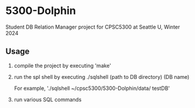 # 5300-Dolphin 
Student DB Relation Manager project for CPSC5300 at Seattle U, Winter 2024

## Usage
1. compile the project by executing 'make'
2. run the spl shell by executing ./sqlshell (path to DB directory) (DB name)
   
   For example, './sqlshell ~/cpsc5300/5300-Dolphin/data/ testDB'
4. run various SQL commands
